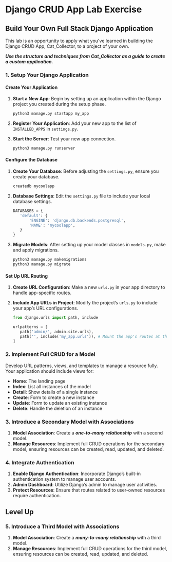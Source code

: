 <h1>
  <span class="headline">Django CRUD App Lab</span>
  <span class="subhead">Exercise</span>
</h1>

## Build Your Own Full Stack Django Application

This lab is an opportunity to apply what you've learned in building the Django CRUD App, Cat_Collector, to a project of your own.

**_Use the structure and techniques from Cat_Collector as a guide to create a custom application._**

### **1. Setup Your Django Application**

#### **Create Your Application**

1. **Start a New App**: Begin by setting up an application within the Django project you created during the setup phase.

   ```bash
   python3 manage.py startapp my_app
   ```

2. **Register Your Application**: Add your new app to the list of `INSTALLED_APPS` in `settings.py`.

3. **Start the Server**: Test your new app connection.
   ```bash
   python3 manage.py runserver
   ```

#### **Configure the Database**

1. **Create Your Database**: Before adjusting the `settings.py`, ensure you create your database.

   ```bash
   createdb mycoolapp
   ```

2. **Database Settings**: Edit the `settings.py` file to include your local database settings.

   ```python
   DATABASES = {
      'default': {
          'ENGINE': 'django.db.backends.postgresql',
          'NAME': 'mycoolapp',
      }
   }
   ```

3. **Migrate Models**: After setting up your model classes in `models.py`, make and apply migrations.
   ```bash
   python3 manage.py makemigrations
   python3 manage.py migrate
   ```

#### **Set Up URL Routing**

1. **Create URL Configuration**: Make a new `urls.py` in your app directory to handle app-specific routes.

2. **Include App URLs in Project**: Modify the project’s `urls.py` to include your app’s URL configurations.

   ```python
   from django.urls import path, include

   urlpatterns = [
      path('admin/', admin.site.urls),
      path('', include('my_app.urls')), # Mount the app's routes at the root URL
   ]
   ```

### **2. Implement Full CRUD for a Model**

Develop URL patterns, views, and templates to manage a resource fully. Your application should include views for:

- **Home**: The landing page
- **Index**: List all instances of the model
- **Detail**: Show details of a single instance
- **Create**: Form to create a new instance
- **Update**: Form to update an existing instance
- **Delete**: Handle the deletion of an instance

### **3. Introduce a Secondary Model with Associations**

1. **Model Association**: Create a **_one-to-many relationship_** with a second model.
2. **Manage Resources**: Implement full CRUD operations for the secondary model, ensuring resources can be created, read, updated, and deleted.

### **4. Integrate Authentication**

1. **Enable Django Authentication**: Incorporate Django’s built-in authentication system to manage user accounts.
2. **Admin Dashboard**: Utilize Django’s admin to manage user activities.
3. **Protect Resources**: Ensure that routes related to user-owned resources require authentication.

## Level Up

### **5. Introduce a Third Model with Associations**

1. **Model Association**: Create a **_many-to-many relationship_** with a third model.
2. **Manage Resources**: Implement full CRUD operations for the third model, ensuring resources can be created, read, updated, and deleted.
